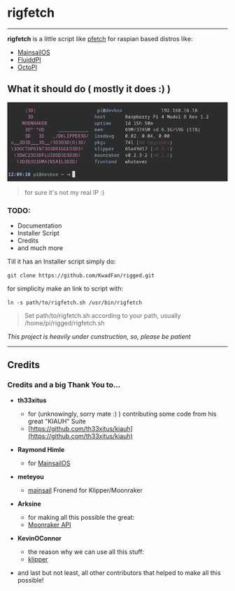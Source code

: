 # rigfetch
---

**rigfetch** is a little script like [pfetch](https://github.com/dylanaraps/pfetch)
for raspian based distros like:

- [MainsailOS](https://github.com/raymondh2/MainsailOS)
- [FluiddPI](https://github.com/cadriel/FluiddPI)
- [OctoPI](https://github.com/guysoft/OctoPi)

## What it should do ( mostly it does :) )

![benchy](resources/rigfetch.png)

>for sure it's not my real IP :)

### TODO:

- Documentation
- Installer Script
- Credits
- and much more


Till it has an Installer script simply do:

`git clone https://github.com/KwadFan/rigged.git`

for simplicity make an link to script with:

`ln -s path/to/rigfetch.sh /usr/bin/rigfetch`

>Set path/to/rigfetch.sh according to your path, usually /home/pi/rigged/rigfetch.sh

*This project is heavily under cunstruction, so, please be patient*


---
## Credits

### Credits and a big Thank You to...
- **th33xitus**
    - for (unknowingly, sorry mate :) ) contributing some  code from his great "KIAUH" Suite
    - [https://github.com/th33xitus/kiauh](https://github.com/th33xitus/kiauh)

- **Raymond Himle**
    - for [MainsailOS](https://github.com/raymondh2/MainsailOS)

- **meteyou**
    - [mainsail](https://github.com/meteyou/mainsail) Fronend for Klipper/Moonraker

- **Arksine**
    - for making all this possible the great:
    - [Moonraker API](https://github.com/Arksine/moonraker)

- **KevinOConnor**
    - the reason why we can use all this stuff:
    - [klipper](https://www.klipper3d.org)

- and last but not least, all other contributors that helped to make all this possible!
